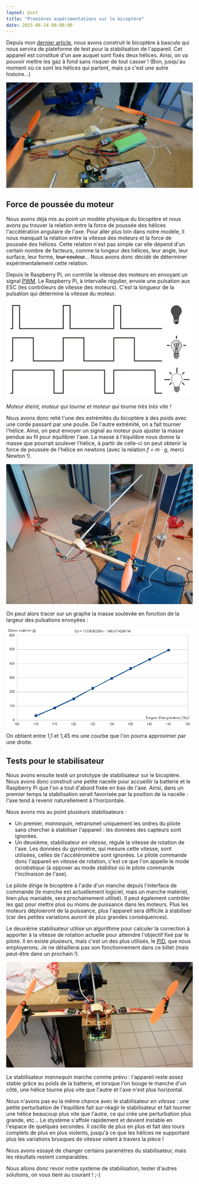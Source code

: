 ```yaml
---
layout: post
title: "Premières expérimentations sur le bicoptère"
date: 2015-06-14 00:00:00
---
```


Depuis mon [dernier article](/blog/2015/shopping-et-propeller-attack/), nous avons construit le bicoptère à bascule qui nous servira de plateforme de test pour la stabilisation de l'appareil. Cet appareil est constitué d'un axe auquel sont fixés deux hélices. Ainsi, on va pouvoir mettre les gaz à fond sans risquer de tout casser ! (Bon, jusqu'au moment où ce sont les hélices qui partent, mais ça c'est une autre histoire...)

[![Bicoptère, premier prototype](/img/blog/2015-premieres-experimentations-sur-le-bicoptere/bicoptere-first-thumbnail.jpg)](/img/blog/2015-premieres-experimentations-sur-le-bicoptere/bicoptere-first.jpg)

## Force de poussée du moteur

Nous avons déjà mis au point un modèle physique du bicoptère et nous avons pu trouver la relation entre la force de poussée des hélices l'accélération angulaire de l'axe. Pour aller plus loin dans notre modèle, il nous manquait la relation entre la vitesse des moteurs et la force de poussée des hélices. Cette relation n'est pas simple car elle dépend d'un certain nombre de facteurs, comme la longeur des hélices, leur angle, leur surface, leur forme, ~~leur couleur~~... Nous avons donc décidé de déterminer expérimentalement cette relation.

Depuis le Raspberry Pi, on contrôle la vitesse des moteurs en envoyant un signal [<abbr title="Pulse-Width Modulation">PWM</abbr>](https://fr.wikipedia.org/wiki/Modulation_de_largeur_d'impulsion). Le Raspberry Pi, à intervalle régulier, envoie une pulsation aux ESC (les contrôleurs de vitesse des moteurs). C'est la longueur de la pulsation qui détermine la vitesse du moteur.

![Principe du PWM](/img/blog/2015-premieres-experimentations-sur-le-bicoptere/pwm.gif)

<p class="text-center"><em>Moteur éteint, moteur qui tourne et moteur qui tourne très très vite !</em></p>

Nous avons donc relié l'une des extrémités du bicoptère à des poids avec une corde passant par une poulie. De l'autre extrémité, on a fait tourner l'hélice. Ainsi, on peut envoyer un signal au moteur puis ajuster la masse pendue au fil pour équilibrer l'axe. La masse à l'équilibre nous donne la masse que pourrait soulever l'hélice, à partir de celle-ci on peut obtenir la force de poussée de l'hélice en newtons (avec la relation _f = m · g_, merci Newton !).

[![Détermination de la force de poussée des hélices](/img/blog/2015-premieres-experimentations-sur-le-bicoptere/bicoptere-mass-exp-thumbnail.jpg)](/img/blog/2015-premieres-experimentations-sur-le-bicoptere/bicoptere-mass-exp.jpg)

On peut alors tracer sur un graphe la masse soulevée en fonction de la largeur des pulsations envoyées :

![Force de poussée des hélices en fonction du signal](/img/blog/2015-premieres-experimentations-sur-le-bicoptere/bicoptere-mass-results.png)

On obtient entre 1,1 et 1,45 ms une courbe que l'on pourra approximer par une droite.

## Tests pour le stabilisateur

Nous avons ensuite testé un prototype de stabilisateur sur le bicoptère. Nous avons donc construit une petite nacelle pour accueillir la batterie et le Raspberry Pi que l'on a tout d'abord fixée en bas de l'axe. Ainsi, dans un premier temps la stabilisation serait favorisée par la position de la nacelle : l'axe tend à revenir naturellement à l'horizontale.

Nous avons mis au point plusieurs stabilisateurs :

* Un premier, _mannequin_, retransmet uniquement les ordres du pilote sans chercher à stabiliser l'appareil : les données des capteurs sont ignorées.
* Un deuxième, stabilisateur _en vitesse_, régule la vitesse de rotation de l'axe. Les données du gyromètre, qui mesure cette vitesse, sont utilisées, celles de l'accéléromètre sont ignorées. Le pilote commande donc l'appareil en vitesse de rotation, c'est ce que l'on appelle le mode _acrobatique_ (à opposer au mode _stabilisé_ où le pilote commande l'inclinaison de l'axe).

Le pilote dirige le bicoptère à l'aide d'un manche depuis l'interface de commande (le manche est actuellement logiciel, mais un manche matériel, bien plus maniable, sera prochainement utilisé). Il peut également contrôler les gaz pour mettre plus ou moins de puissance dans les moteurs. Plus les moteurs déploieront de la puissance, plus l'appareil sera difficile à stabiliser (car des petites variations auront de plus grandes conséquences).

Le deuxième stabilisateur utilise un algorithme pour calculer la correction à apporter à la vitesse de rotation actuelle pour atteindre l'objectif fixé par le pilote. Il en existe plusieurs, mais c'est un des plus utilisés, le [<abbr title="Proportionnel-Intégral-Dérivé">PID</abbr>](https://fr.wikipedia.org/wiki/R%C3%A9gulateur_PID), que nous employerons. Je ne détaillerai pas son fonctionnement dans ce billet (mais peut-être dans un prochain !).

[![Bicoptère, avec sa nacelle](/img/blog/2015-premieres-experimentations-sur-le-bicoptere/bicoptere-finished-thumbnail.jpg)](/img/blog/2015-premieres-experimentations-sur-le-bicoptere/bicoptere-finished.jpg)

Le stabilisateur _mannequin_ marche comme prévu : l'appareil reste assez stable grâce au poids de la batterie, et lorsque l'on bouge le manche d'un côté, une hélice tourne plus vite que l'autre et l'axe n'est plus horizontal.

Nous n'avons pas eu la même chance avec le stabilisateur _en vitesse_ : une petite perturbation de l'équilibre fait sur-réagir le stabilisateur et fait tourner une hélice beaucoup plus vite que l'autre, ce qui crée une perturbation plus grande, etc... Le stystème s'affole rapidement et devient instable en l'espace de quelques secondes. Il oscille de plus en plus et fait des tours complets de plus en plus violents, jusqu'à ce que les hélices ne supportant plus les variations brusques de vitesse volent à travers la pièce !

Nous avons essayé de changer certains paramètres du stabilisateur, mais les résultats restent comparables.

Nous allons donc revoir notre système de stabilisation, tester d'autres solutions, on vous tient au courant ! ;-)